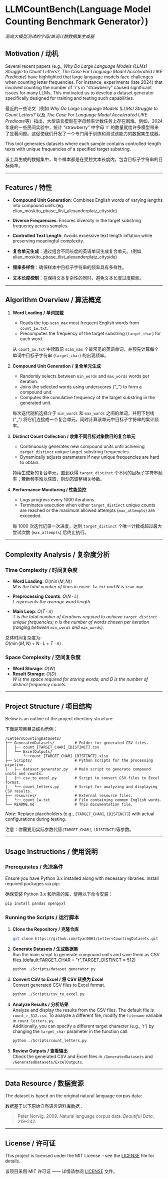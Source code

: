 # LLMCountBench(Language Model Counting Benchmark Generator）)
*面向大模型测试的字母/单词计数数据集生成器*

## Motivation / 动机

Several recent papers (e.g., *Why Do Large Language Models (LLMs) Struggle to Count Letters?*, *The Case For Language Model Accelerated LIKE Predicate*) have highlighted that large language models face challenges when counting letter frequencies. For instance, experiments (late 2024) that involved counting the number of 'r's in "strawberry" caused significant issues for many LLMs. This motivated us to develop a dataset generator specifically designed for training and testing such capabilities.

最近的一些论文（例如 *Why Do Large Language Models (LLMs) Struggle to Count Letters?* 以及 *The Case For Language Model Accelerated LIKE Predicate*等）指出，大型语言模型在字母频率计数任务上存在困难。例如，2024 年底的一些民间实验中，统计 “strawberry” 中字母 ‘r’ 的数量就给许多模型带来了显著问题。这促使我们开发了一个专门用于训练和测试该能力的数据集生成器。

This tool generates datasets where each sample contains controlled-length texts with unique frequencies of a specified target substring.

该工具生成的数据集中，每个样本都是在受控文本长度内，包含目标子字符串的目标频率。

---

## Features / 特性

- **Compound Unit Generation**: Combines English words of varying lengths into compound units.(eg. elian_moskito_pbase_tlist_alexanderplatz_cityside)
- **Diverse Frequencies**: Ensures diversity in the target substring frequency across samples.
- **Controlled Text Length**: Avoids excessive text length inflation while preserving meaningful complexity.

- **复合单元生成**：通过组合不同长度的英语单词生成复合单元。(例如elian_moskito_pbase_tlist_alexanderplatz_cityside)
- **频率多样性**：确保样本中目标子字符串的频率具有多样性。
- **文本长度控制**：在保持文本复杂性的同时，避免文本长度过度膨胀。

---

## Algorithm Overview / 算法概览

1. **Word Loading / 单词加载**  
   - Reads the top `scan_max` most frequent English words from `count_1w.txt`.  
   - Precomputes the frequency of the target substring (`target_char`) for each word.  

   从 `count_1w.txt` 中读取前 `scan_max` 个最常见的英语单词，并预先计算每个单词中目标子字符串 (`target_char`) 的出现频率。

2. **Compound Unit Generation / 复合单元生成**  
   - Randomly selects between `min_words` and `max_words` words per iteration.  
   - Joins the selected words using underscores ("_") to form a compound unit.  
   - Computes the cumulative frequency of the target substring in the generated unit.

   每次迭代随机选择介于 `min_words` 和 `max_words` 之间的单词，并用下划线 ("_") 将它们连接成一个复合单元，同时计算该单元中目标子字符串的累计频率。

3. **Distinct Count Collection / 收集不同目标对象数目的复合单元**  
   - Continuously generates new compound units until achieving `target_distinct` unique target substring frequencies.  
   - Dynamically adjusts parameters if new unique frequencies are hard to obtain.

   持续生成新的复合单元，直到获得 `target_distinct` 个不同的目标子字符串频率；若新频率难以获取，则动态调整相关参数。

4. **Performance Monitoring / 性能监控**  
   - Logs progress every 1000 iterations.  
   - Terminates execution when either `target_distinct` unique counts are reached or the maximum allowed attempts (`max_attempts`) are exceeded.

   每 1000 次迭代记录一次进度，达到 `target_distinct` 个唯一计数或超过最大尝试次数 (`max_attempts`) 后终止执行。

---

## Complexity Analysis / 复杂度分析

### Time Complexity / 时间复杂度

- **Word Loading**: $O(\min(M, N))$  
  *M is the total number of lines in `count_1w.txt` and N is `scan_max`.*

- **Preprocessing Counts**: $O(N \cdot L)$  
  *L represents the average word length.*

- **Main Loop**: $O(T \cdot n)$  
  *T is the total number of iterations required to achieve `target_distinct` unique frequencies; n is the number of words chosen per iteration (ranging between `min_words` and `max_words`).*

总体时间复杂度为:  
$O(\min(M, N) + N \cdot L + T \cdot n)$

### Space Complexity / 空间复杂度

- **Word Storage**: $O(W)$  
- **Result Storage**: $O(D)$  
  *W is the space required for storing words, and D is the number of distinct frequency counts.*

---

## Project Structure / 项目结构

Below is an outline of the project directory structure:

下面是项目目录结构示例：

```
/LettersCountingDatasets/
├── GeneratedDatasets/         # Folder for generated CSV files.
│   ├── count_[TARGET_CHAR]_[DISTINCT].csv
│   └── ExcelOutputs/
│       └──count_[TARGET_CHAR]_[DISTINCT].xlsx      
├── Scripts/                   # Python scripts for the processing pipeline.
│   ├── dataset_generator.py   # Main script to generate compound units and counts.
│   ├── csv_to_excel.py        # Script to convert CSV files to Excel format.
│   └── count_letters.py       # Script for analyzing and displaying CSV results.
├── resources/                 # External resource files.
│   └── count_1w.txt           # File containing common English words.
└── README.md                  # This documentation file.
```

*Note*: Replace placeholders (e.g., `[TARGET_CHAR]`, `[DISTINCT]`) with actual configurations during testing.

注意：你需要用实际参数代替`[TARGET_CHAR]`, `[DISTINCT]`等参数。

---

## Usage Instructions / 使用说明

### Prerequisites / 先决条件

Ensure you have Python 3.x installed along with necessary libraries. Install required packages via pip:

确保安装 Python 3.x 和所需的库，使用以下命令安装：

```bash
pip install pandas openpyxl
```

### Running the Scripts / 运行脚本

1. **Clone the Repository / 克隆仓库**  
   ```bash
   git clone https://github.com/Cyan9061/LettersCountingDatasets.git
   ```

2. **Generate Datasets / 生成数据集**  
   Run the main script to generate compound units and save them as CSV files.(default:TARGET_CHAR = "r",TARGET_DISTINCT = 512)
   ```bash
   python ./Scripts/dataset_generator.py
   ```

3. **Convert CSV to Excel / 将 CSV 转换为 Excel**  
   Convert generated CSV files to Excel format.
   ```bash
   python ./Scripts/csv_to_excel.py
   ```

4. **Analyze Results / 分析结果**  
   Analyze and display the results from the CSV files. The default file is `count_r_512.csv`. To analyze a different file, modify the `filename` variable in `count_letters.py`.  
   Additionally, you can specify a different target character (e.g., 'r') by changing the `target_char` parameter in the function call:
   ```bash
   python ./Scripts/count_letters.py
   ```

5. **Review Outputs / 查看输出**  
   Check the generated CSV and Excel files in `/GeneratedDatasets` and `/GeneratedDatasets/ExcelOutputs`.

---

## Data Resource / 数据资源

The dataset is based on the original natural language corpus data:

数据基于以下原始自然语言语料库数据：

> Peter Norvig. 2009. Natural language corpus data. *Beautiful Data*, 219–242.

---

## License / 许可证

This project is licensed under the MIT License – see the [LICENSE](LICENSE) file for details.

该项目采用 MIT 许可证 —— 详情请参阅 [LICENSE](LICENSE) 文件。
